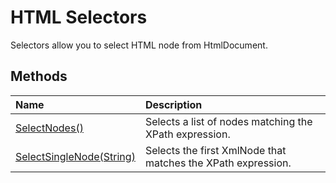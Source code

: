 # HTML Selectors

Selectors allow you to select HTML node from HtmlDocument.

## Methods

| Name | Description |
| :--- | :---------- |
| [SelectNodes()](select-nodes) | Selects a list of nodes matching the XPath expression. |
| [SelectSingleNode(String)](select-single-node) | Selects the first XmlNode that matches the XPath expression. |
